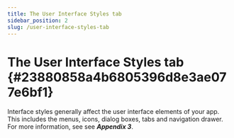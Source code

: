 ```yaml
---
title: The User Interface Styles tab
sidebar_position: 2
slug: /user-interface-styles-tab
---
```




# **The User Interface** **Styles tab** {#23880858a4b6805396d8e3ae077e6bf1}


Interface styles generally affect the user interface elements of your app. This includes the menus, icons, dialog boxes, tabs and navigation drawer. For more information, see see _**Appendix 3**_.

